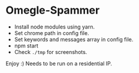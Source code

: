 # Omegle-Spammer

- Install node modules using yarn.
- Set chrome path in config file.
- Set keywords and messages array in config file.
- npm start
- Check `./tmp` for screenshots.

Enjoy :) Needs to be run on a residential IP.
